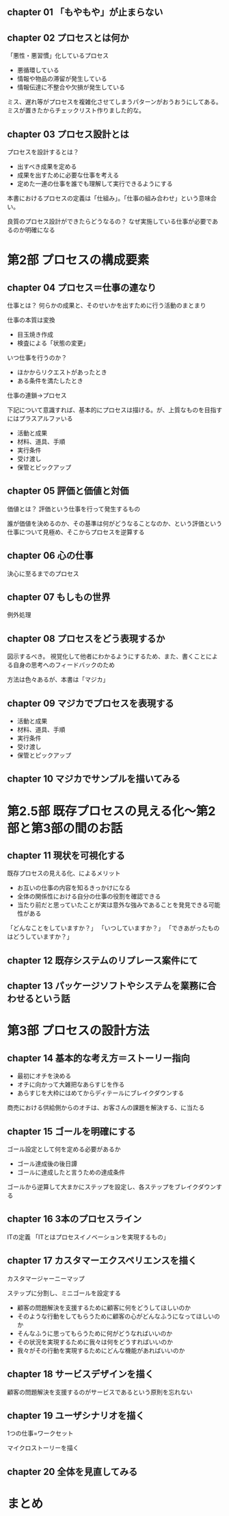 ## chapter 01 「もやもや」が止まらない

## chapter 02 プロセスとは何か 

「悪性・悪習慣」化しているプロセス

* 悪循環している
* 情報や物品の滞留が発生している
* 情報伝達に不整合や欠損が発生している

ミス、遅れ等がプロセスを複雑化させてしまうパターンがおうおうにしてある。
ミスが置きたからチェックリスト作りました的な。

## chapter 03 プロセス設計とは

プロセスを設計するとは？
* 出すべき成果を定める
* 成果を出すために必要な仕事を考える
* 定めた一連の仕事を誰でも理解して実行できるようにする

本書におけるプロセスの定義は「仕組み」。「仕事の組み合わせ」という意味合い。

良質のプロセス設計ができたらどうなるの？
なぜ実施している仕事が必要であるのか明確になる

# 第2部 プロセスの構成要素

## chapter 04 プロセス＝仕事の連なり

仕事とは？
何らかの成果と、そのせいかを出すために行う活動のまとまり

仕事の本質は変換
* 目玉焼き作成
* 検査による「状態の変更」

いつ仕事を行うのか？
* ほかからリクエストがあったとき
* ある条件を満たしたとき

仕事の連鎖→プロセス

下記について意識すれば、基本的にプロセスは描ける。が、上質なものを目指すにはプラスアルファいる
* 活動と成果
* 材料、道具、手順
* 実行条件
* 受け渡し
* 保管とピックアップ

## chapter 05 評価と価値と対価

価値とは？
評価という仕事を行って発生するもの

誰が価値を決めるのか、その基準は何がどうなることなのか、という評価という仕事について見極め、そこからプロセスを逆算する


## chapter 06 心の仕事

決心に至るまでのプロセス

## chapter 07 もしもの世界

例外処理

## chapter 08 プロセスをどう表現するか

図示するべき。
視覚化して他者にわかるようにするため、また、書くことによる自身の思考へのフィードバックのため

方法は色々あるが、本書は「マジカ」

## chapter 09 マジカでプロセスを表現する

* 活動と成果
* 材料、道具、手順
* 実行条件
* 受け渡し
* 保管とピックアップ

## chapter 10 マジカでサンプルを描いてみる

# 第2.5部 既存プロセスの見える化〜第2部と第3部の間のお話

## chapter 11 現状を可視化する

既存プロセスの見える化、によるメリット
* お互いの仕事の内容を知るきっかけになる
* 全体の関係性における自分の仕事の役割を確認できる
* 当たり前だと思っていたことが実は意外な強みであることを発見できる可能性がある

「どんなことをしていますか？」
「いつしていますか？」
「できあがったものはどうしていますか？」
 
## chapter 12 既存システムのリプレース案件にて

## chapter 13 パッケージソフトやシステムを業務に合わせるという話

# 第3部 プロセスの設計方法

## chapter 14 基本的な考え方＝ストーリー指向

* 最初にオチを決める
* オチに向かって大雑把なあらすじを作る
* あらすじを大枠にはめてからディテールにブレイクダウンする 

商売における供給側からのオチは、お客さんの課題を解決する、に当たる

## chapter 15 ゴールを明確にする

ゴール設定として何を定める必要があるか

* ゴール達成後の後日譚
* ゴールに達成したと言うための達成条件

ゴールから逆算して大まかにステップを設定し、各ステップをブレイクダウンする

## chapter 16 3本のプロセスライン

ITの定義
「ITとはプロセスイノベーションを実現するもの」

## chapter 17 カスタマーエクスペリエンスを描く

カスタマージャーニーマップ

ステップに分割し、ミニゴールを設定する

* 顧客の問題解決を支援するために顧客に何をどうしてほしいのか
* そのような行動をしてもらうために顧客の心がどんなふうになってほしいのか
* そんなふうに思ってもらうために何がどうなればいいのか
* その状況を実現するために我々は何をどうすればいいのか
* 我々がその行動を実現するためにどんな機能があればいいのか

## chapter 18 サービスデザインを描く

顧客の問題解決を支援するのがサービスであるという原則を忘れない

## chapter 19 ユーザシナリオを描く

1つの仕事=ワークセット

マイクロストーリーを描く

## chapter 20 全体を見直してみる

# まとめ

